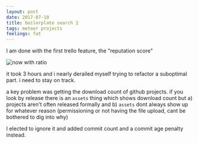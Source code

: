 ```yaml
---
layout: post
date: 2017-07-10
title: boilerplate search 2
tags: meteor projects
feelings: fat
---
```


I am done with the first trello feature, the "reputation score"

![now with ratio](https://pbs.twimg.com/media/DEW0933WsAAaZOH.jpg:large)

it took 3 hours and i nearly derailed myself trying to refactor a suboptimal part. i need to stay on track.

a key problem was getting the download count of github projects. if you look by release there is an `assets` thing which shows download count but a) projects aren't often released formally and b) `assets` dont always show up for whatever reason (permissioning or not having the file upload, cant be bothered to dig into why)

I elected to ignore it and added commit count and a commit age penalty instead.
